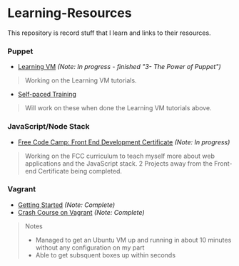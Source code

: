 # Learning-Resources
This repository is record stuff that I learn and links to their resources.

### Puppet
- [Learning VM](https://learn.puppet.com/) *(Note: In progress - finished "3- The Power of Puppet")*

> Working on the Learning VM tutorials.

- [Self-paced Training](https://learn.puppet.com/category/self-paced-training)

>Will work on these when done the Learning VM tutorials above.

### JavaScript/Node Stack
- [Free Code Camp: Front End Development Certificate](www.freecodecamp.com) *(Note: In progress)*

>Working on the FCC curriculum to teach myself more about web applications and the JavaScript stack. 2 Projects away from the Front-end Certificate being completed.

### Vagrant
- [Getting Started](https://www.vagrantup.com/docs/getting-started/) *(Note: Complete)*
- [Crash Course on Vagrant](https://sysadmincasts.com/episodes/42-crash-course-on-vagrant-revised) *(Note: Complete)*

> Notes
> - Managed to get an Ubuntu VM up and running in about 10 minutes without any configuration on my part
> - Able to get subsquent boxes up within seconds
